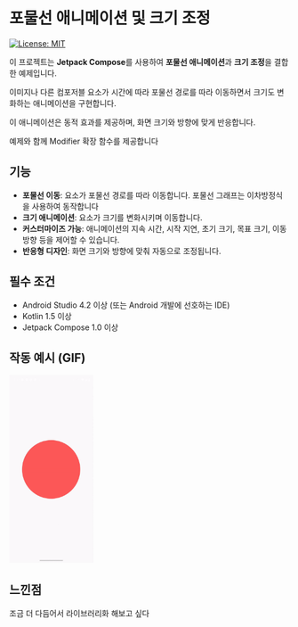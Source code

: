 # 포물선 애니메이션 및 크기 조정

[![License: MIT](https://img.shields.io/badge/License-MIT-yellow.svg)](https://opensource.org/licenses/MIT)


이 프로젝트는 **Jetpack Compose**를 사용하여 **포물선 애니메이션**과 **크기 조정**을 결합한 예제입니다.

이미지나 다른 컴포저블 요소가 시간에 따라 포물선 경로를 따라 이동하면서 크기도 변화하는 애니메이션을 구현합니다.

이 애니메이션은 동적 효과를 제공하며, 화면 크기와 방향에 맞게 반응합니다.

예제와 함께 Modifier 확장 함수를 제공합니다

## 기능

- **포물선 이동**: 요소가 포물선 경로를 따라 이동합니다. 포물선 그래프는 이차방정식을 사용하여 동작합니다
- **크기 애니메이션**: 요소가 크기를 변화시키며 이동합니다.
- **커스터마이즈 가능**: 애니메이션의 지속 시간, 시작 지연, 초기 크기, 목표 크기, 이동 방향 등을 제어할 수 있습니다.
- **반응형 디자인**: 화면 크기와 방향에 맞춰 자동으로 조정됩니다.


## 필수 조건

- Android Studio 4.2 이상 (또는 Android 개발에 선호하는 IDE)
- Kotlin 1.5 이상
- Jetpack Compose 1.0 이상


## 작동 예시 (GIF)

<img src="https://github.com/loyalflower0908/ParabolicScaleAnimation/blob/master/ParabolicScaleAnimation.gif" width="30%" height="30%">



## 느낀점

조금 더 다듬어서 라이브러리화 해보고 싶다
